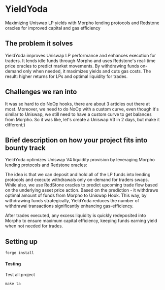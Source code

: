 # YieldYoda

Maximizing Uniswap LP yields with Morpho lending protocols and Redstone oracles for improved capital and gas efficiency

## The problem it solves

YieldYoda improves Uniswap LP performance and enhances execution for traders. It lends idle funds through Morpho and uses Redstone's real-time price oracles to predict market movements. By withdrawing funds on-demand only when needed, it maximizes yields and cuts gas costs. The result: higher returns for LPs and optimal liquidity for trades.

## Challenges we ran into

It was so hard to do NoOp hooks, there are about 3 articles out there at most. Moreover, we need to do NoOp with a custom curve, even though it's similar to Uniswap, we still need to have a custom curve to get balances from Morpho. So it was like, let's create a Uniswap V3 in 2 days, but make it different;)

## Brief description on how your project fits into bounty track

YieldYoda optimizes Uniswap V4 liquidity provision by leveraging Morpho lending protocols and Redstone oracles:

The idea is that we can deposit and hold all of the LP funds into lending protocols and execute withdrawals only on-demand for traders swaps. While also, we use RedStone oracles to predict upcoming trade flow based on the underlying asset price action. Based on the prediction - it withdraws optimal amount of funds from Morpho to Uniswap Hook. This way, by withdrawing funds strategically, YieldYoda reduces the number of withdrawal transactions significantly enhancing gas-efficiency.

After trades executed, any excess liquidity is quickly redeposited into Morpho to ensure maximum capital efficiency, keeping funds earning yield when not needed for trades.

## Setting up

```
forge install
```

#### Testing

Test all project
```
make ta
```